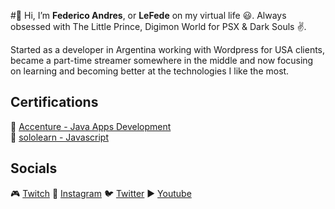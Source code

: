 #👋 Hi, 
I’m <b>Federico Andres</b>, or <b>LeFede</b> on my virtual life 😃. 
Always obsessed with The Little Prince, Digimon World for PSX & Dark Souls ✌.

Started as a developer in Argentina working with Wordpress for USA clients, became a part-time streamer somewhere in the middle and now focusing on learning and becoming better at the technologies I like the most.

## Certifications
🔹 [Accenture - Java Apps Development](https://www.mediafire.com/view/9z55tmhe8c7vb93/Java.jpg/file)
</br>
🔹 [sololearn - Javascript](https://www.sololearn.com/certificates/course/en/26575590/1024/landscape/png)

## Socials
🎮 [Twitch](https://www.twitch.tv/lefede)
📸 [Instagram](https://www.instagram.com/lefedeok/)
🐦 [Twitter](https://twitter.com/lefedeok)
▶ [Youtube](https://youtube.com/lefede)

<!---
LeFede/LeFede is a ✨ special ✨ repository because its `README.md` (this file) appears on your GitHub profile.
You can click the Preview link to take a look at your changes.
--->
